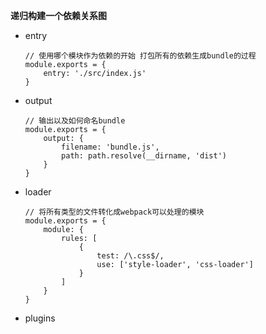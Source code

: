 **递归构建一个依赖关系图**

- entry

    ```
    // 使用哪个模块作为依赖的开始 打包所有的依赖生成bundle的过程
    module.exports = {
        entry: './src/index.js'
    }
    ```

- output

    ```
    // 输出以及如何命名bundle
    module.exports = {
        output: {
            filename: 'bundle.js',
            path: path.resolve(__dirname, 'dist')
        }
    }
    ```

- loader

    ```
    // 将所有类型的文件转化成webpack可以处理的模块
    module.exports = {
        module: {
            rules: [
                {
                    test: /\.css$/,
                    use: ['style-loader', 'css-loader']
                }
            ]
        }
    }
    ```

- plugins


